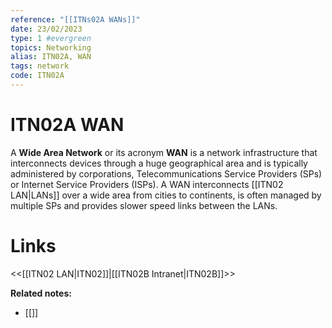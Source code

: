 ```yaml
---
reference: "[[ITNs02A WANs]]"
date: 23/02/2023
type: 1 #evergreen
topics: Networking
alias: ITN02A, WAN
tags: network
code: ITN02A
---
```

# ITN02A WAN

A **Wide Area Network** or its acronym **WAN** is a network infrastructure that interconnects devices through a huge geographical area and is typically administered by corporations, Telecommunications Service Providers (SPs) or Internet Service Providers (ISPs). A WAN interconnects [[ITN02 LAN|LANs]] over a wide area from cities to continents, is often managed by multiple SPs and provides slower speed links between the LANs.

# Links
<<[[ITN02 LAN|ITN02]]|[[ITN02B Intranet|ITN02B]]>>

**Related notes:**
- [[]] 